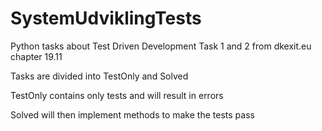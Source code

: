 # SystemUdviklingTests
Python tasks about Test Driven Development
Task 1 and 2 from dkexit.eu chapter 19.11

Tasks are divided into TestOnly and Solved 

TestOnly contains only tests and will result in errors

Solved will then implement methods to make the tests pass
